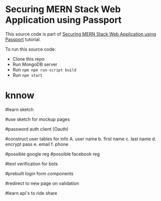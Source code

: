 # Securing MERN Stack Web Application using Passport

This source code is part of [Securing MERN Stack Web Application using Passport](https://www.djamware.com/post/5a90c37980aca7059c14297a/securing-mern-stack-web-application-using-passport) tutorial.

To run this source code:

* Clone this repo
* Run MongoDB server
* Run `npm npm run-script build`
* Run `npm start`
# knnow


#learn sketch

#use sketch for mockup pages

#password auth client (Oauth)

#construct user tables for info
    A. user name
    b. first name
    c. last name
    d. encrypt pass
    e. email
    f. phone


#possible google reg
#possible facebook reg


#text verification for bots

#prebuilt login form components


#redirect to new page on validation

#learn api's to ride share



